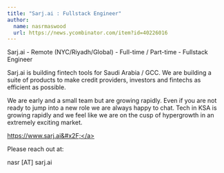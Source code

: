```yaml
---
title: "Sarj.ai : Fullstack Engineer"
author:
  name: nasrmaswood
  url: https://news.ycombinator.com/item?id=40226016
---
```

Sarj.ai - Remote (NYC&#x2F;Riyadh&#x2F;Global) - Full-time &#x2F; Part-time - Fullstack Engineer

Sarj.ai is building fintech tools for Saudi Arabia &#x2F; GCC. We are building a suite of products to make credit providers, investors and fintechs as efficient as possible.

We are early and a small team but are growing rapidly. Even if you are not ready to jump into a new role we are always happy to chat. Tech in KSA is growing rapidly and we feel like we are on the cusp of hypergrowth in an extremely exciting market.

<a href="https:&#x2F;&#x2F;www.sarj.ai&#x2F;" rel="nofollow">https:&#x2F;&#x2F;www.sarj.ai&#x2F;</a>

Please reach out at:

nasr [AT] sarj.ai
